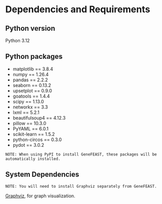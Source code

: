 # Dependencies and Requirements

## Python version
Python 3.12


## Python packages

- matplotlib == 3.8.4
- numpy == 1.26.4
- pandas == 2.2.2
- seaborn == 0.13.2
- upsetplot == 0.9.0
- goatools == 1.4.4
- scipy == 1.13.0
- networkx == 3.3
- lxml == 5.2.1
- beautifulsoup4 == 4.12.3
- pillow == 10.3.0
- PyYAML == 6.0.1
- scikit-learn == 1.5.2
- python-circos == 0.3.0
- pydot == 3.0.2

```
NOTE: When using PyPI to install GeneFEAST, these packages will be automatically installed.
```
## System Dependencies
```
NOTE: You will need to install Graphviz separately from GeneFEAST.
```
[Graphviz](http://www.graphviz.org/), for graph visualization.
```
